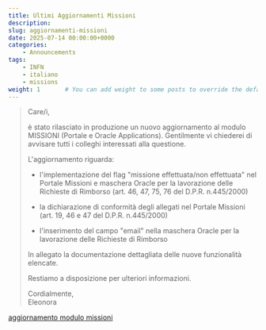 ```yaml
---
title: Ultimi Aggiornamenti Missioni
description: 
slug: aggiornamenti-missioni
date: 2025-07-14 00:00:00+0000
categories:
    - Announcements
tags:
    - INFN
    - italiano
    - missions
weight: 1       # You can add weight to some posts to override the default sorting (date descending)
---
```

> Care/i,
> 
> è stato rilasciato in produzione un nuovo aggiornamento al modulo MISSIONI (Portale e Oracle Applications). Gentilmente vi chiederei di avvisare tutti i colleghi interessati alla questione.
> 
> L'aggiornamento riguarda:
> 
> - l'implementazione del flag "missione effettuata/non effettuata" nel Portale Missioni e maschera Oracle per la lavorazione delle Richieste di Rimborso (art. 46, 47, 75, 76 del D.P.R. n.445/2000)
> 
> - la dichiarazione di conformità degli allegati nel Portale Missioni (art. 19, 46 e 47 del D.P.R. n.445/2000)
> 
> - l'inserimento del campo "email" nella maschera Oracle per la lavorazione delle Richieste di Rimborso
> 
> In allegato la documentazione dettagliata delle nuove funzionalità elencate.
> 
> Restiamo a disposizione per ulteriori informazioni.
> 
> Cordialmente,  
> Eleonora

[aggiornamento modulo missioni](MS_EFFETTUATA_NON_EFFETTUATA.pdf)
